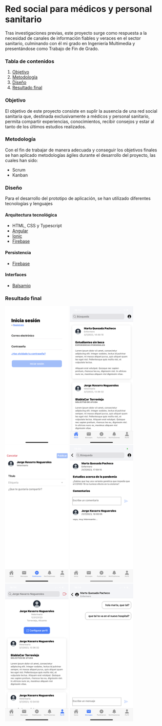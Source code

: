# Red social para médicos y personal sanitario
 
Tras investigaciones previas, este proyecto surge como respuesta a la necesidad de canales de información fiables y veraces en el sector sanitario, culminando con él mi grado en Ingeniería Multimedia y presentándose como Trabajo de Fin de Grado. 

### Tabla de contenidos
1. [Objetivo](#objetivo)
2. [Metodología](#metodologia)
3. [Diseño](#diseño)
4. [Resultado final](#resultado-final)

### Objetivo 
El objetivo de este proyecto consiste en suplir la ausencia de una red social sanitaria que, destinada exclusivamente a médicos y personal sanitario, permita compartir experiencias, conocimientos, recibir consejos y estar al tanto de los últimos estudios realizados.

### Metodología 
Con el fin de trabajar de manera adecuada y conseguir los objetivos finales se han aplicado metodologías ágiles durante el desarrollo del proyecto, las cuales han sido:
* Scrum
* Kanban

### Diseño
Para el desarrollo del prototipo de aplicación, se han utilizado diferentes tecnologías y lenguajes

#### Arquitectura tecnológica 
* HTML, CSS y Typescript
* [Angular](https://angular.io/)
* [Ionic](https://ionicframework.com/)
* [Firebase](https://firebase.google.com/)

#### Persistencia
* [Firebase](https://firebase.google.com/)

#### Interfaces
* [Balsamiq](https://balsamiq.com/)

### Resultado final
<img alt="Inicio de sesión" src="src\assets\images\iniciosesion.PNG" height="450">
<img alt="Página principal" src="src\assets\images\paginaprincipal.PNG" height="450">
<img alt="Nueva publicación" src="src\assets\images\nuevapublicacion.PNG" height="450">
<img alt="Publicación" src="src\assets\images\publicacion.PNG" height="450">
<img alt="Perfil" src="src\assets\images\perfil.PNG" height="450">
<img alt="Chat" src="src\assets\images\chat.PNG" height="450">
